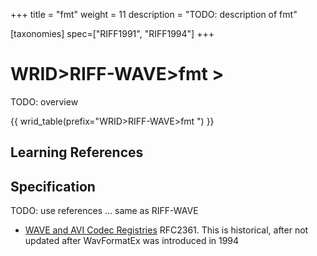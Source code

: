 +++
title = "fmt"
weight = 11
description = "TODO: description of fmt"

[taxonomies]
spec=["RIFF1991", "RIFF1994"]
+++

# WRID>RIFF-WAVE>fmt >

TODO: overview

{{ wrid_table(prefix="WRID>RIFF-WAVE>fmt ") }}

## Learning References


## Specification

TODO: use references ... same as RIFF-WAVE

* [WAVE and AVI Codec Registries](https://www.iana.org/assignments/wave-avi-codec-registry/wave-avi-codec-registry.xhtml) RFC2361. This is historical, after not updated after WavFormatEx was introduced in 1994 



